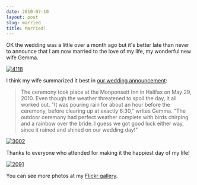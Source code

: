 ```yaml
---
date: 2010-07-10
layout: post
slug: married
title: Married!
---
```


OK the wedding was a little over a month ago but it's better late than never to announce that I am now married to the love of my life, my wonderful new wife Gemma.

[![4118](http://farm5.static.flickr.com/4115/4777837835_7b6b62cff3.jpg)](http://www.flickr.com/photos/geldmacher/4777837835/)

I think my wife summarized it best in [our wedding announcement](http://www.boston.com/lifestyle/weddings/gallery/readers2010?pg=11):



> The ceremony took place at the Monponsett Inn in Halifax on May 29, 2010. Even though the weather threatened to spoil the day, it all worked out. "It was pouring rain for about an hour before the ceremony, before clearing up at exactly 6:30," writes Gemma. "The outdoor ceremony had perfect weather complete with birds chirping and a rainbow over the bride. I guess we got good luck either way, since it rained and shined on our wedding day!"




[![3002](http://farm5.static.flickr.com/4142/4777811201_a070d93e7d.jpg)](http://www.flickr.com/photos/geldmacher/4777811201/)

Thanks to everyone who attended for making it the happiest day of my life!

[![2091](http://farm5.static.flickr.com/4073/4778438786_7529d7f1e2.jpg)](http://www.flickr.com/photos/geldmacher/4778438786/)

You can see more photos at my [Flickr gallery](http://www.flickr.com/photos/geldmacher/sets/72157624461498542/with/4778438786/).
